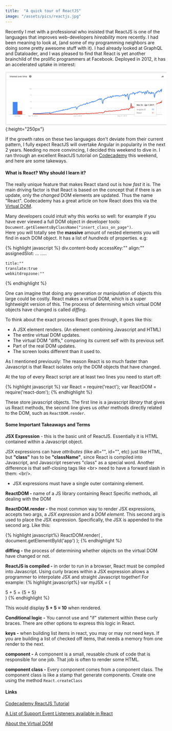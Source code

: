 ```yaml
---
title:  "A quick tour of ReactJS"
image: "/assets/pics/reactjs.jpg"
---
```


Recently I met with a professional who insisted that ReactJS is one of the languages that improves web-developers _hireability_ more recently. I had been meaning to look at, (and some of my programming neighbors are doing some pretty awesome stuff with it). I had already looked at GraphQL and Dataloader, and I was pleased to find that React is yet another brainchild of the prolific programmers at Facebook. Deployed in 2012, it has an accelerated uptake in interest:

![angularvsReact](/assets/pics/ReactVSAngular.png){:height="250px"}

If the growth rates on these two languages don't deviate from their current pattern, I fully expect ReactJS will overtake Angular in popularity in the next 2 years. Needing no more convincing, I decided this weekend to dive in. I ran through an excellent ReactJS tutorial on <a href="www.codecademy.com">Codecademy</a> this weekend, and here are some takeways.

#### What is React? Why should I learn it?

The really unique feature that makes React stand out is how _fast_ it is.  The main driving factor is that React is based on the concept that if there is an update, only the _changed_ DOM elements are updated.  Thus the name "React".  Codecademy has a great article on how React does this via the <a href="https://www.codecademy.com/articles/react-virtual-dom">Virtual DOM</a>.

Many developers could intuit why this works so well: for example if you have ever viewed a full DOM object in developer tools: <code>Document.getElementsByClassName("insert_class_on_page")</code>.<br>
Here you will totally see the __massive__ amount of nested elements you will find in each DOM object. It has a list of _hundreds_ of properties. e.g:

{% highlight javascript %}
div.content-body
	accessKey:""
	align:""
	assignedSlot:
	...
	.....

	title:""
	translate:true
	webkitdropzone:""
{% endhighlight %}

One can imagine that doing any generation or manipulation of objects this large could be costly. React makes a virtual DOM, which is a super lightweight version of this. The process of determining which virtual DOM objects have changed is called _diffing_.

To think about the exact process React goes through, it goes like this: 

- A JSX element renders. (An element combining Javascript and HTML)
- The entire virtual DOM updates.
- The virtual DOM "diffs," comparing its current self with its previous self.
- Part of the real DOM updates.
- The screen looks different than it used to.

As I mentioned previously: The reason React is so much faster than Javascript is that React isolates only the DOM objects that have changed.

At the top of every React script are at least two lines you need to start off:

{% highlight javascript %}
var React = require('react');
var ReactDOM = require('react-dom');
{% endhighlight %}

These store javascript objects.  The first line is a javascript _library_ that gives us React methods, the second line gives us _other_ methods directly related to the DOM, such as <code>ReactDOM.render</code>.

#### Some Important Takeaways and Terms

__JSX Expression__ - this is the basic unit of ReactJS. Essentially it is HTML contained within a Javascript object.
 
JSX expressions can have _attributes_ (like alt="", id="", etc) just like HTML, but __"class"__ has to be __"className"__, since React is compiled into Javascript, and Javascript reserves "class" as a special word. Another difference is that self-closing tags like &lt;br&gt; need to have a forward slash in them: &lt;br/&gt;.

- JSX expressions must have a single outer containing element.

__ReactDOM -__ name of a JS library containing React Specific methods, all dealing with the DOM

__ReactDOM.render -__ the most common way to render JSX expressions, accepts two args, a _JSX expression_ and a _DOM element_.  This second arg is used to place the JSX expression. Specifically, the JSX is appended to the second arg. Like this:

{% highlight javascript%}
ReactDOM.render(
	<MyComponentClass />, 
	document.getElementById('app')
);
{% endhighlight %}

__diffing -__ the process of determining whether objects on the virtual DOM have changed or not.

__ReactJS is compiled -__ in order to run in a browser, React must be compiled into Javascript.  Using curly braces within a JSX expression allows a programmer to interpolate JSX and straight Javascript together! For example:
{% highlight javascript%}
var myJSX = (
	<div> 5 + 5 = {5 + 5} </div>
)
{% endhighlight %}

This would display __5 + 5 = 10__ when rendered.

__Conditional logic -__ You cannot use and "if" statement within these curly braces.  There are other options to express this logic in React.

__keys -__  when building list items in react, you may or may not need keys.  If you are building a list of checked off items, that needs a memory from one render to the next.

__component -__ A component is a small, reusable chunk of code that is responsible for one job. That job is often to render some HTML.

__component class -__ Every component comes from a component class.  The component class is like a stamp that generate components. Create one using the method <code>React.createClass</code>

#### Links

<a href="www.codecademy.com">Codecademy ReactJS Tutorial</a>

<a href="https://facebook.github.io/react/docs/events.html#supported-events">A List of Support Event Listeners available in React</a>

<a href="https://www.codecademy.com/articles/react-virtual-dom">About the Virtual DOM</a>


